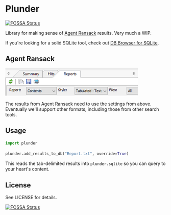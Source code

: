 # Plunder
[![FOSSA Status](https://app.fossa.io/api/projects/git%2Bgithub.com%2Fbergren2%2Fplunder.svg?type=shield)](https://app.fossa.io/projects/git%2Bgithub.com%2Fbergren2%2Fplunder?ref=badge_shield)


Library for making sense of [Agent Ransack](https://www.mythicsoft.com/agentransack) results. Very much a WIP.

If you're looking for a solid SQLite tool, check out [DB Browser for SQLite](http://sqlitebrowser.org/).

## Agent Ransack

![](ransack_instructions.png)

The results from Agent Ransack need to use the settings from above. Eventually we'll support other formats,
including those from other search tools.

## Usage

```python
import plunder

plunder.add_results_to_db("Report.txt", override=True)
```

This reads the tab-delimited results into `plunder.sqlite` so you can query to your heart's content.

## License

See LICENSE for details.


[![FOSSA Status](https://app.fossa.io/api/projects/git%2Bgithub.com%2Fbergren2%2Fplunder.svg?type=large)](https://app.fossa.io/projects/git%2Bgithub.com%2Fbergren2%2Fplunder?ref=badge_large)